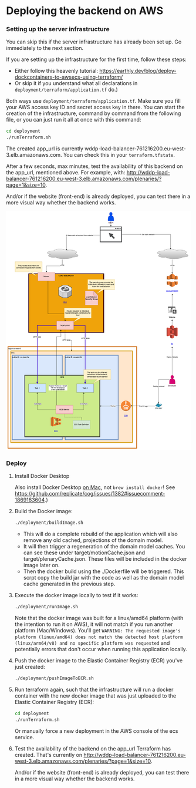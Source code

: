 # Deploying the backend on AWS

### Setting up the server infrastructure

You can skip this if the server infrastructure has already been set up. Go immediately to the next section.

If you are setting up the infrastructure for the first time, follow these steps:
- Either follow this heavenly tutorial: https://earthly.dev/blog/deploy-dockcontainers-to-awsecs-using-terraform/
- Or skip it if you understand what all declarations in `deployment/terraform/application.tf` do.)

Both ways use `deployment/terraform/application.tf`. Make sure you fill your AWS access key ID and secret access key in there.
You can start the creation of the infrastructure, command by command from the following file,
or you can just run it all at once with this command:

   ```bash
   cd deployment
   ./runTerraform.sh
   ```

The created app_url is currently wddp-load-balancer-761216200.eu-west-3.elb.amazonaws.com.
You can check this in your `terraform.tfstate`.

After a few seconds, max minutes, test the availability of this backend on the app_url, mentioned above.
For example, with: http://wddp-load-balancer-761216200.eu-west-3.elb.amazonaws.com/plenaries/?page=1&size=10.

And/or if the website (front-end) is already deployed, you can test there in a more visual way whether the backend works.


![Cloud infrastructure](./img/deployment-architecture.png) 

### Deploy

1. Install Docker Desktop

   Also install Docker Desktop [on Mac](https://docs.docker.com/desktop/install/mac-install/), not `brew install docker`!
   See https://github.com/replicate/cog/issues/1382#issuecomment-1869183604.)

  
3. Build the Docker image:

   ```bash
   ./deployment/buildImage.sh
   ```
   + This will do a complete rebuild of the application which will also remove any old cached, projections of the domain model.
   + It will then trigger a regeneration of the domain model caches. You can see these under target/motionCache.json and target/plenaryCache.json. These files will be included in the docker image later on.
   + Then the docker build using the ./Dockerfile will be triggered. This scrpt copy the build jar with the code as well as the domain model cache generated in the previous step.

4. Execute the docker image locally to test if it works:

   ```bash
   ./deployment/runImage.sh
   ```

   Note that the docker image was built for a linux/amd64 platform (with the intention to run it on AWS), it will not match if you run another
   platform (Mac/Windows). You'll get `WARNING: The requested image's platform (linux/amd64) does not match the detected host platform
   (linux/arm64/v8) and no specific platform was requested` and potentially errors that don't occur when running this application locally.

5. Push the docker image to the Elastic Container Registry (ECR) you've just created:

   ```bash
   ./deployment/pushImageToECR.sh
   ```

6. Run terraform again, such that the infrastructure will run a docker container with the new docker image that was just uploaded to the
   Elastic Container Registry (ECR):

   ```bash
   cd deployment
   ./runTerraform.sh
   ```
    Or manually force a new deployment in the AWS console of the ecs service.

7. Test the availability of the backend on the app_url Terraform has created.
   That's currently on http://wddp-load-balancer-761216200.eu-west-3.elb.amazonaws.com/plenaries/?page=1&size=10.

   And/or if the website (front-end) is already deployed, you can test there in a more visual way whether the backend works.
